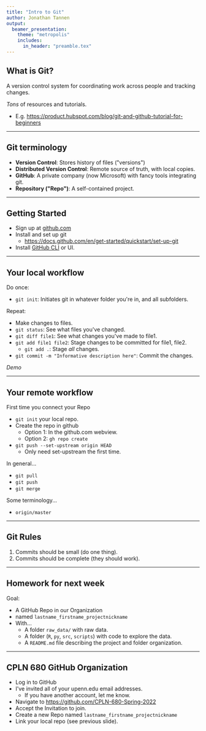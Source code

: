 ```yaml
---
title: "Intro to Git"
author: Jonathan Tannen
output: 
  beamer_presentation:
    theme: "metropolis"
    includes:
      in_header: "preamble.tex"
---
```


## What is Git?

A version control system for coordinating work across people and tracking changes.

*Tons* of resources and tutorials.

- E.g. https://product.hubspot.com/blog/git-and-github-tutorial-for-beginners

---

## Git terminology

- **Version Control**: Stores history of files ("versions") 
- **Distributed Version Control**: Remote source of truth, with local copies.
- **GitHub**: A private company (now Microsoft) with fancy tools integrating git.
- **Repository ("Repo")**:  A self-contained project.  

---

## Getting Started

- Sign up at [github.com](https://github.com/)  
- Install and set up git 
  - https://docs.github.com/en/get-started/quickstart/set-up-git
- Install [GitHub CLI](https://github.com/cli/cli#installation) or UI.

--- 

## Your local workflow

Do once:

- `git init`: Initiates git in whatever folder you're in, and all subfolders.


Repeat:

- Make changes to files.  
- `git status`: See what files you've changed.
- `git diff file1`: See what changes you've made to file1.
- `git add file1 file2`: Stage changes to be committed for file1, file2.
  - `git add .`: Stage *all* changes.  
- `git commit -m "Informative description here"`: Commit the changes.


*Demo*

--- 

## Your remote workflow

First time you connect your Repo

- `git init` your local repo.
- Create the repo in github
  - Option 1: In the github.com webview.
  - Option 2: `gh repo create`
- `git push --set-upstream origin HEAD`
  - Only need set-upstream the first time.

In general...

- `git pull`
- `git push`
- `git merge`

Some terminology...
- `origin/master`

---

## Git Rules

1. Commits should be small (do one thing).
2. Commits should be complete (they should work).

---

## Homework for next week

Goal:

- A GitHub Repo in our Organization
- named `lastname_firstname_projectnickname`
- With...
  - A folder `raw_data/` with raw data.
  - A folder (`R`, `py`, `src`, `scripts`) with code to explore the data.
  - A `README.md` file describing the project and folder organization.
  
---

## CPLN 680 GitHub Organization

- Log in to GitHub
- I've invited all of your upenn.edu email addresses.
  - If you have another account, let me know.
- Navigate to https://github.com/CPLN-680-Spring-2022
- Accept the Invitation to join.
- Create a new Repo named `lastname_firstname_projectnickname`
- Link your local repo (see previous slide).



